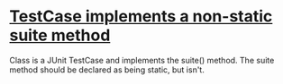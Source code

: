 # [TestCase implements a non-static suite method](https://spotbugs.readthedocs.io/en/latest/bugDescriptions.html#IJU_SUITE_NOT_STATIC)

 Class is a JUnit TestCase and implements the suite() method.
 The suite method should be declared as being static, but isn't.
